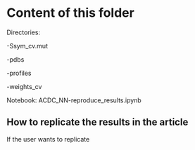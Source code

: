 # Content of this folder
Directories:

  -Ssym_cv.mut 
  
  -pdbs
  
  -profiles
  
  -weights_cv

Notebook:
ACDC_NN-reproduce_results.ipynb

## How to replicate the results in the article
If the user wants to replicate


